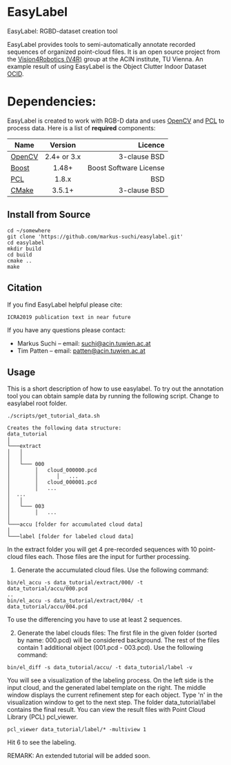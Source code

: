 # EasyLabel

EasyLabel: RGBD-dataset creation tool

EasyLabel provides tools to semi-automatically annotate recorded sequences of organized point-cloud files. 
It is an open source project from the [Vision4Robotics (V4R)](https://v4r.acin.tuwien.ac.at) group at the ACIN institute, TU Vienna.
An example result of using EasyLabel is the Object Clutter Indoor Dataset [OCID](https://www.acin.tuwien.ac.at/en/vision-for-robotics/software-tools/object-clutter-indoor-dataset/).

# Dependencies:

EasyLabel is created to work with RGB-D data and uses [OpenCV](http://opencv.org/)  and [PCL](http://pointclouds.org/) to process data. Here is a list of **required** components:

| Name | Version | Licence |
| ------------- |:-------------:| -----:|
| [OpenCV](http://opencv.org/)  | 2.4+  or 3.x | 3-clause BSD |
| [Boost](http://www.boost.org/)  | 1.48+ | Boost Software License |
| [PCL](http://pointclouds.org/)  | 1.8.x | BSD |
| [CMake](https://cmake.org)  | 3.5.1+ | 3-clause BSD |

## Install from Source

```
cd ~/somewhere
git clone 'https://github.com/markus-suchi/easylabel.git'
cd easylabel
mkdir build
cd build
cmake ..
make
```

## Citation
If you find EasyLabel helpful please cite:
```
ICRA2019 publication text in near future
```

If you have any questions please contact:
- Markus Suchi – email: suchi@acin.tuwien.ac.at
- Tim Patten – email: patten@acin.tuwien.ac.at

## Usage
This is a short description of how to use easylabel.
To try out the annotation tool you can obtain sample data by running the following script.
Change to easylabel root folder.
```
./scripts/get_tutorial_data.sh

Creates the following data structure:
data_tutorial  
│
└───extract
│   │    
│   │
│   └─── 000
│        │   cloud_000000.pcd
│        │      │   ...
│        │   cloud_000001.pcd
│        │   ...
│  ...
│   │
│   └─── 003
│        │   ...
│   
└───accu [folder for accumulated cloud data]
│   
└───label [folder for labeled cloud data]

```
In the extract folder you will get 4 pre-recorded sequences with 10 point-cloud files each. 
Those files are the input for further processing.

1. Generate the accumulated cloud files. Use the following command:
```
bin/el_accu -s data_tutorial/extract/000/ -t data_tutorial/accu/000.pcd
..
bin/el_accu -s data_tutorial/extract/004/ -t data_tutorial/accu/004.pcd
```
To use the differencing you have to use at least 2 sequences.

2. Generate the label clouds files: 
The first file in the given folder (sorted by name: 000.pcd) will be considered background.
The rest of the files contain 1 additional object (001.pcd - 003.pcd).
Use the following command:
```
bin/el_diff -s data_tutorial/accu/ -t data_tutorial/label -v
```
You will see a visualization of the labeling process.
On the left side is the input cloud, and the generated label template on the right.
The middle window displays the current refinement step for each object.
Type 'n' in the visualization window to get to the next step.
The folder data_tutorial/label contains the final result. 
You can view the result files with Point Cloud Library (PCL) pcl_viewer.
```
pcl_viewer data_tutorial/label/* -multiview 1
```
Hit 6 to see the labeling.

REMARK: An extended tutorial will be added soon.
